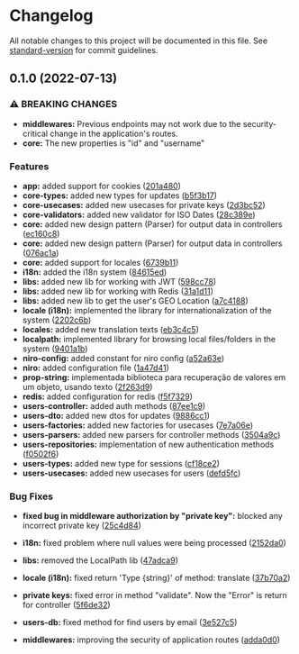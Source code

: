 # Changelog

All notable changes to this project will be documented in this file. See [standard-version](https://github.com/conventional-changelog/standard-version) for commit guidelines.

## 0.1.0 (2022-07-13)


### ⚠ BREAKING CHANGES

* **middlewares:** Previous endpoints may not work due to the security-critical change in the
application's routes.
* **core:** The new properties is "id" and "username"

### Features

* **app:** added support for cookies ([201a480](https://github.com/guilhermesantos001/grupomavedigital_backend/commit/201a48033276030fc62153c775451c08cbccf0e4))
* **core-types:** added new types for updates ([b5f3b17](https://github.com/guilhermesantos001/grupomavedigital_backend/commit/b5f3b17ab3e195058252a95e0d61505aa3cd697c))
* **core-usecases:** added new usecases for private keys ([2d3bc52](https://github.com/guilhermesantos001/grupomavedigital_backend/commit/2d3bc52159e085a5759d3b724546d2277c85dfbf))
* **core-validators:** added new validator for ISO Dates ([28c389e](https://github.com/guilhermesantos001/grupomavedigital_backend/commit/28c389effe59c6e413cd3d2ca584c8a0478513eb))
* **core:** added new design pattern (Parser) for output data in controllers ([ec160c8](https://github.com/guilhermesantos001/grupomavedigital_backend/commit/ec160c888a39b30ad5327edbeacfe1c525e7b154))
* **core:** added new design pattern (Parser) for output data in controllers ([076ac1a](https://github.com/guilhermesantos001/grupomavedigital_backend/commit/076ac1ab16a2ad565a91743e5903f581738bac25))
* **core:** added support for locales ([6739b11](https://github.com/guilhermesantos001/grupomavedigital_backend/commit/6739b11ef1f280b5f8524ca1e0a0205be346e3b9))
* **i18n:** added the i18n system ([84615ed](https://github.com/guilhermesantos001/grupomavedigital_backend/commit/84615edab1f26475c6e7d2d41153d7849459ed44))
* **libs:** added new lib for working with JWT ([598cc78](https://github.com/guilhermesantos001/grupomavedigital_backend/commit/598cc78a1ab36a0c8cf2f8f3a260057ff47ee973))
* **libs:** added new lib for working with Redis ([31a1d11](https://github.com/guilhermesantos001/grupomavedigital_backend/commit/31a1d11228985eee58206ef8a77c242b4697d01c))
* **libs:** added new lib to get the user's GEO Location ([a7c4188](https://github.com/guilhermesantos001/grupomavedigital_backend/commit/a7c4188947cf79996c0895b0738fa8a1cde1bcba))
* **locale (i18n):** implemented the library for internationalization of the system ([2202c6b](https://github.com/guilhermesantos001/grupomavedigital_backend/commit/2202c6b3cf93af5dffcb0dc03d9b26020e7edc2b))
* **locales:** added new translation texts ([eb3c4c5](https://github.com/guilhermesantos001/grupomavedigital_backend/commit/eb3c4c5d4a549abbc8843097337149fdd8411863))
* **localpath:** implemented library for browsing local files/folders in the system ([9401a1b](https://github.com/guilhermesantos001/grupomavedigital_backend/commit/9401a1b6ab318ee44470869db0fa0e3f54782c02))
* **niro-config:** added constant for niro config ([a52a63e](https://github.com/guilhermesantos001/grupomavedigital_backend/commit/a52a63e12074711c28c0abef19ad9a0f3d33038b))
* **niro:** added configuration file ([1a47d41](https://github.com/guilhermesantos001/grupomavedigital_backend/commit/1a47d413d9ff9c515780bf8c48f51008b312856c))
* **prop-string:** implementada biblioteca para recuperação de valores em um objeto, usando texto ([2f263d9](https://github.com/guilhermesantos001/grupomavedigital_backend/commit/2f263d93fbd9851af069531657a4d49f7c11ef5d))
* **redis:** added configuration for redis ([f5f7329](https://github.com/guilhermesantos001/grupomavedigital_backend/commit/f5f7329e7c2b295e520d59f81e23dfd74e0a24a7))
* **users-controller:** added auth methods ([87ee1c9](https://github.com/guilhermesantos001/grupomavedigital_backend/commit/87ee1c99ba73e58698397b89d248f73fb9bd1854))
* **users-dto:** added new dtos for updates ([9886cc1](https://github.com/guilhermesantos001/grupomavedigital_backend/commit/9886cc12ab03b49e5d8ed8cd9be52fd7ac84b2b9))
* **users-factories:** added new factories for usecases ([7e7a06e](https://github.com/guilhermesantos001/grupomavedigital_backend/commit/7e7a06e8ac1d3eb2bfc60c123516a7bae7294494))
* **users-parsers:** added new parsers for controller methods ([3504a9c](https://github.com/guilhermesantos001/grupomavedigital_backend/commit/3504a9cd6c8e0a8da9745399be13f3d747e1438d))
* **users-repositories:** implementation of new authentication methods ([f0502f6](https://github.com/guilhermesantos001/grupomavedigital_backend/commit/f0502f682f8f68d7874cb7501655e3d5f3eefd3d))
* **users-types:** added new type for sessions ([cf18ce2](https://github.com/guilhermesantos001/grupomavedigital_backend/commit/cf18ce261a0bc305fb36aba830b1d47bd1d97720))
* **users-usecases:** added new usecases for users ([defd5fc](https://github.com/guilhermesantos001/grupomavedigital_backend/commit/defd5fc77bc3aa8d31eee420b1a3e751bee74816))


### Bug Fixes

* **fixed bug in middleware authorization by "private key":** blocked any incorrect private key ([25c4d84](https://github.com/guilhermesantos001/grupomavedigital_backend/commit/25c4d8447bc61b2d5282591329139f5eb4dda4cc))
* **i18n:** fixed problem where null values were being processed ([2152da0](https://github.com/guilhermesantos001/grupomavedigital_backend/commit/2152da09209498f07b453402e07b9c9fe7e64c28))
* **libs:** removed the LocalPath lib ([47adca9](https://github.com/guilhermesantos001/grupomavedigital_backend/commit/47adca91fdc533e19c664535265cbf2734792533))
* **locale (i18n):** fixed return 'Type {string}' of method: translate ([37b70a2](https://github.com/guilhermesantos001/grupomavedigital_backend/commit/37b70a2d5576c8aacffad1a13e957f620f98e6e5))
* **private keys:** fixed error in method "validate". Now the "Error" is return for controller ([5f6de32](https://github.com/guilhermesantos001/grupomavedigital_backend/commit/5f6de32cc168d6af237fa2aa299050ef3213d371))
* **users-db:** fixed method for find users by email ([3e527c5](https://github.com/guilhermesantos001/grupomavedigital_backend/commit/3e527c5a455366b3db26a83ce28efc53e1bd825b))


* **middlewares:** improving the security of application routes ([adda0d0](https://github.com/guilhermesantos001/grupomavedigital_backend/commit/adda0d015980b6a41c7099c2b9a6c680ad2459ac))
